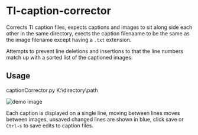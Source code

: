# TI-caption-corrector
Corrects TI caption files, expects captions and images to sit along side each other in the same directory, exects the caption filenaame to be the same as the image filename except having a `.txt` extension.

Attempts to prevent line deletions and insertions to that the line numbers match up with a sorted list of the captioned images.

## Usage

captionCorrector.py K:\directory\path

![demo image](https://user-images.githubusercontent.com/35278260/197368033-70c8ae9b-5f0a-44c9-8bfe-978fe32b5597.png)

Each caption is displayed on a single line, moving between lines moves between images, unsaved changed lines are shown in blue, click save or `Ctrl-s` to save edits to caption files.
